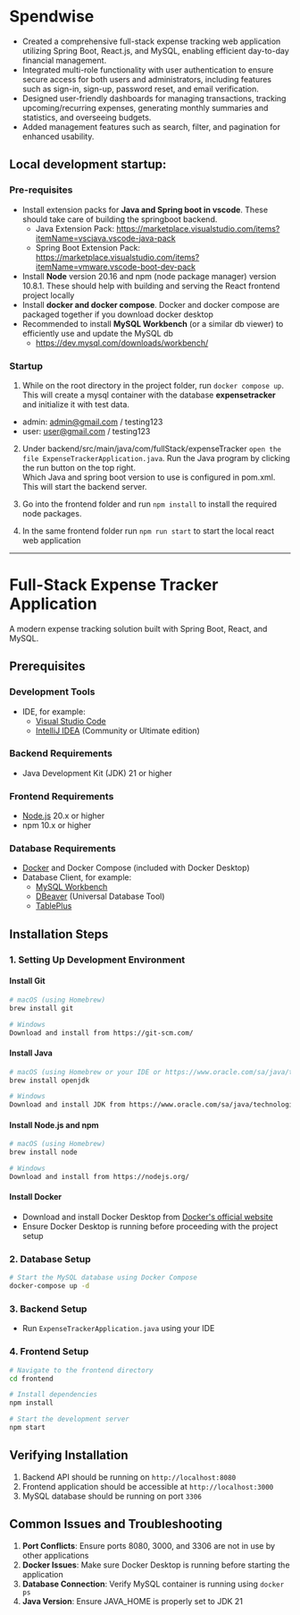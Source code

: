 # Spendwise

- Created a comprehensive full-stack expense tracking web application utilizing Spring Boot, React.js, and MySQL, enabling efficient day-to-day financial management.
- Integrated multi-role functionality with user authentication to ensure secure access for both users and administrators, including features such as sign-in, sign-up, password reset, and email verification.
- Designed user-friendly dashboards for managing transactions, tracking upcoming/recurring expenses, generating monthly summaries and statistics, and overseeing budgets.
- Added management features such as search, filter, and pagination for enhanced usability.
  
## Local development startup:

### Pre-requisites

- Install extension packs for <b>Java and Spring boot in vscode</b>. These should take care of building the springboot backend.
  - Java Extension Pack: https://marketplace.visualstudio.com/items?itemName=vscjava.vscode-java-pack
  - Spring Boot Extension Pack: https://marketplace.visualstudio.com/items?itemName=vmware.vscode-boot-dev-pack
- Install <b>Node</b> version 20.16 and npm (node package manager) version 10.8.1. These should help with building and serving the React frontend project locally
- Install <b>docker and docker compose</b>. Docker and docker compose are packaged together if you download docker desktop
- Recommended to install <b>MySQL Workbench</b> (or a similar db viewer) to efficiently use and update the MySQL db
  - https://dev.mysql.com/downloads/workbench/

### Startup

1. While on the root directory in the project folder, run `docker compose up`. This will create a mysql container with the database <b>expensetracker</b> and initialize it with test data. 
  - admin: admin@gmail.com / testing123
  - user: user@gmail.com / testing123

2. Under backend/src/main/java/com/fullStack/expenseTracker `open the file ExpenseTrackerApplication.java`. Run the Java program by clicking the run button on the top right. 
<br>Which Java and spring boot version to use is configured in pom.xml. This will start the backend server.

4. Go into the frontend folder and run `npm install` to install the required node packages.

5. In the same frontend folder run `npm run start` to start the local react web application

---

# Full-Stack Expense Tracker Application
A modern expense tracking solution built with Spring Boot, React, and MySQL.

## Prerequisites

### Development Tools
- IDE, for example:
  - [Visual Studio Code](https://code.visualstudio.com/)
  - [IntelliJ IDEA](https://www.jetbrains.com/idea/) (Community or Ultimate edition)

### Backend Requirements
- Java Development Kit (JDK) 21 or higher

### Frontend Requirements
- [Node.js](https://nodejs.org/) 20.x or higher
- npm 10.x or higher

### Database Requirements
- [Docker](https://www.docker.com/products/docker-desktop/) and Docker Compose (included with Docker Desktop)
- Database Client, for example:
  - [MySQL Workbench](https://www.mysql.com/products/workbench/)
  - [DBeaver](https://dbeaver.io/) (Universal Database Tool)
  - [TablePlus](https://tableplus.com/)

## Installation Steps

### 1. Setting Up Development Environment

#### Install Git
```bash
# macOS (using Homebrew)
brew install git

# Windows
Download and install from https://git-scm.com/
```

#### Install Java
```bash
# macOS (using Homebrew or your IDE or https://www.oracle.com/sa/java/technologies/downloads/)
brew install openjdk

# Windows
Download and install JDK from https://www.oracle.com/sa/java/technologies/downloads/
```

#### Install Node.js and npm
```bash
# macOS (using Homebrew)
brew install node

# Windows
Download and install from https://nodejs.org/
```

#### Install Docker
- Download and install Docker Desktop from [Docker's official website](https://www.docker.com/products/docker-desktop/)
- Ensure Docker Desktop is running before proceeding with the project setup

### 2. Database Setup
```bash
# Start the MySQL database using Docker Compose
docker-compose up -d
```

### 3. Backend Setup
- Run `ExpenseTrackerApplication.java` using your IDE

### 4. Frontend Setup
```bash
# Navigate to the frontend directory
cd frontend

# Install dependencies
npm install

# Start the development server
npm start
```

## Verifying Installation

1. Backend API should be running on `http://localhost:8080`
2. Frontend application should be accessible at `http://localhost:3000`
3. MySQL database should be running on port `3306`

## Common Issues and Troubleshooting

1. **Port Conflicts**: Ensure ports 8080, 3000, and 3306 are not in use by other applications
2. **Docker Issues**: Make sure Docker Desktop is running before starting the application
3. **Database Connection**: Verify MySQL container is running using `docker ps`
4. **Java Version**: Ensure JAVA_HOME is properly set to JDK 21
